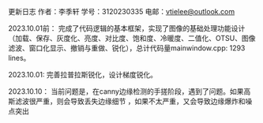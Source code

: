 更新日志
作者：李季轩  学号：3120230335  电邮：vtielee@outlook.com

2023.10.01前：
完成了代码逻辑的基本框架，实现了图像的基础处理功能设计（加载、保存、灰度化、亮度、对比度、饱和度、冷暖度、二值化、OTSU、图像滤波、窗口化显示、撤销与重做、锐化），总计代码量mainwindow.cpp: 1293 lines。

2023.10.01:
完善拉普拉斯锐化，设计梯度锐化。

2023.10.10：
当前问题是，在canny边缘检测的手搓阶段，遇到了问题。如果高斯滤波很严重，则会导致丢失边缘细节 ，如果不太严重，又会导致边缘爆炸和噪点突出
